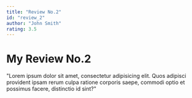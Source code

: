 ```yaml
---
title: "Review No.2"
id: "review_2"
author: "John Smith"
rating: 3.5
---
```


# My Review No.2

"Lorem ipsum dolor sit amet, consectetur adipisicing elit. Quos adipisci provident ipsam rerum culpa ratione corporis saepe, commodi optio et possimus facere, distinctio id sint?"
